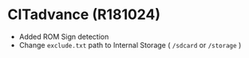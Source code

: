 # CITadvance (R181024)
- Added ROM Sign detection
- Change `exclude.txt` path to Internal Storage ( `/sdcard` or `/storage` )